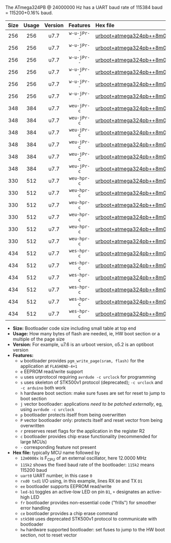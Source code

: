 The ATmega324PB @ 24000000 Hz has a UART baud rate of 115384 baud = 115200+0.16% baud.

|Size|Usage|Version|Features|Hex file|
|:-:|:-:|:-:|:-:|:--|
|256|256|u7.7|`w-u-jPr--`|[urboot+atmega324pb++8m0000x+++38k4_uart0_rxd0_txd1_led+b0_fr.hex](https://raw.githubusercontent.com/stefanrueger/urboot.hex/main/cores/mightycore/atmega324pb/external_oscillator/fcpu++8m0000_Hz/br+++38k4_bps/urboot+atmega324pb++8m0000x+++38k4_uart0_rxd0_txd1_led+b0_fr.hex)|
|256|256|u7.7|`w-u-jPr--`|[urboot+atmega324pb++8m0000x+++38k4_uart0_rxd0_txd1_led+b7_fr.hex](https://raw.githubusercontent.com/stefanrueger/urboot.hex/main/cores/mightycore/atmega324pb/external_oscillator/fcpu++8m0000_Hz/br+++38k4_bps/urboot+atmega324pb++8m0000x+++38k4_uart0_rxd0_txd1_led+b7_fr.hex)|
|256|256|u7.7|`w-u-jPr--`|[urboot+atmega324pb++8m0000x+++38k4_uart1_rxd2_txd3_led+b0_fr.hex](https://raw.githubusercontent.com/stefanrueger/urboot.hex/main/cores/mightycore/atmega324pb/external_oscillator/fcpu++8m0000_Hz/br+++38k4_bps/urboot+atmega324pb++8m0000x+++38k4_uart1_rxd2_txd3_led+b0_fr.hex)|
|256|256|u7.7|`w-u-jPr--`|[urboot+atmega324pb++8m0000x+++38k4_uart1_rxd2_txd3_led+b7_fr.hex](https://raw.githubusercontent.com/stefanrueger/urboot.hex/main/cores/mightycore/atmega324pb/external_oscillator/fcpu++8m0000_Hz/br+++38k4_bps/urboot+atmega324pb++8m0000x+++38k4_uart1_rxd2_txd3_led+b7_fr.hex)|
|256|256|u7.7|`w-u-jPr--`|[urboot+atmega324pb++8m0000x+++38k4_uart2_rxe2_txe3_led+b0_fr.hex](https://raw.githubusercontent.com/stefanrueger/urboot.hex/main/cores/mightycore/atmega324pb/external_oscillator/fcpu++8m0000_Hz/br+++38k4_bps/urboot+atmega324pb++8m0000x+++38k4_uart2_rxe2_txe3_led+b0_fr.hex)|
|256|256|u7.7|`w-u-jPr--`|[urboot+atmega324pb++8m0000x+++38k4_uart2_rxe2_txe3_led+b7_fr.hex](https://raw.githubusercontent.com/stefanrueger/urboot.hex/main/cores/mightycore/atmega324pb/external_oscillator/fcpu++8m0000_Hz/br+++38k4_bps/urboot+atmega324pb++8m0000x+++38k4_uart2_rxe2_txe3_led+b7_fr.hex)|
|348|384|u7.7|`weu-jPr-c`|[urboot+atmega324pb++8m0000x+++38k4_uart0_rxd0_txd1_ee_led+b0_fr_ce.hex](https://raw.githubusercontent.com/stefanrueger/urboot.hex/main/cores/mightycore/atmega324pb/external_oscillator/fcpu++8m0000_Hz/br+++38k4_bps/urboot+atmega324pb++8m0000x+++38k4_uart0_rxd0_txd1_ee_led+b0_fr_ce.hex)|
|348|384|u7.7|`weu-jPr-c`|[urboot+atmega324pb++8m0000x+++38k4_uart0_rxd0_txd1_ee_led+b7_fr_ce.hex](https://raw.githubusercontent.com/stefanrueger/urboot.hex/main/cores/mightycore/atmega324pb/external_oscillator/fcpu++8m0000_Hz/br+++38k4_bps/urboot+atmega324pb++8m0000x+++38k4_uart0_rxd0_txd1_ee_led+b7_fr_ce.hex)|
|348|384|u7.7|`weu-jPr-c`|[urboot+atmega324pb++8m0000x+++38k4_uart1_rxd2_txd3_ee_led+b0_fr_ce.hex](https://raw.githubusercontent.com/stefanrueger/urboot.hex/main/cores/mightycore/atmega324pb/external_oscillator/fcpu++8m0000_Hz/br+++38k4_bps/urboot+atmega324pb++8m0000x+++38k4_uart1_rxd2_txd3_ee_led+b0_fr_ce.hex)|
|348|384|u7.7|`weu-jPr-c`|[urboot+atmega324pb++8m0000x+++38k4_uart1_rxd2_txd3_ee_led+b7_fr_ce.hex](https://raw.githubusercontent.com/stefanrueger/urboot.hex/main/cores/mightycore/atmega324pb/external_oscillator/fcpu++8m0000_Hz/br+++38k4_bps/urboot+atmega324pb++8m0000x+++38k4_uart1_rxd2_txd3_ee_led+b7_fr_ce.hex)|
|348|384|u7.7|`weu-jPr-c`|[urboot+atmega324pb++8m0000x+++38k4_uart2_rxe2_txe3_ee_led+b0_fr_ce.hex](https://raw.githubusercontent.com/stefanrueger/urboot.hex/main/cores/mightycore/atmega324pb/external_oscillator/fcpu++8m0000_Hz/br+++38k4_bps/urboot+atmega324pb++8m0000x+++38k4_uart2_rxe2_txe3_ee_led+b0_fr_ce.hex)|
|348|384|u7.7|`weu-jPr-c`|[urboot+atmega324pb++8m0000x+++38k4_uart2_rxe2_txe3_ee_led+b7_fr_ce.hex](https://raw.githubusercontent.com/stefanrueger/urboot.hex/main/cores/mightycore/atmega324pb/external_oscillator/fcpu++8m0000_Hz/br+++38k4_bps/urboot+atmega324pb++8m0000x+++38k4_uart2_rxe2_txe3_ee_led+b7_fr_ce.hex)|
|330|512|u7.7|`weu-hpr-c`|[urboot+atmega324pb++8m0000x+++38k4_uart0_rxd0_txd1_ee_led+b0_fr_ce_hw.hex](https://raw.githubusercontent.com/stefanrueger/urboot.hex/main/cores/mightycore/atmega324pb/external_oscillator/fcpu++8m0000_Hz/br+++38k4_bps/urboot+atmega324pb++8m0000x+++38k4_uart0_rxd0_txd1_ee_led+b0_fr_ce_hw.hex)|
|330|512|u7.7|`weu-hpr-c`|[urboot+atmega324pb++8m0000x+++38k4_uart0_rxd0_txd1_ee_led+b7_fr_ce_hw.hex](https://raw.githubusercontent.com/stefanrueger/urboot.hex/main/cores/mightycore/atmega324pb/external_oscillator/fcpu++8m0000_Hz/br+++38k4_bps/urboot+atmega324pb++8m0000x+++38k4_uart0_rxd0_txd1_ee_led+b7_fr_ce_hw.hex)|
|330|512|u7.7|`weu-hpr-c`|[urboot+atmega324pb++8m0000x+++38k4_uart1_rxd2_txd3_ee_led+b0_fr_ce_hw.hex](https://raw.githubusercontent.com/stefanrueger/urboot.hex/main/cores/mightycore/atmega324pb/external_oscillator/fcpu++8m0000_Hz/br+++38k4_bps/urboot+atmega324pb++8m0000x+++38k4_uart1_rxd2_txd3_ee_led+b0_fr_ce_hw.hex)|
|330|512|u7.7|`weu-hpr-c`|[urboot+atmega324pb++8m0000x+++38k4_uart1_rxd2_txd3_ee_led+b7_fr_ce_hw.hex](https://raw.githubusercontent.com/stefanrueger/urboot.hex/main/cores/mightycore/atmega324pb/external_oscillator/fcpu++8m0000_Hz/br+++38k4_bps/urboot+atmega324pb++8m0000x+++38k4_uart1_rxd2_txd3_ee_led+b7_fr_ce_hw.hex)|
|330|512|u7.7|`weu-hpr-c`|[urboot+atmega324pb++8m0000x+++38k4_uart2_rxe2_txe3_ee_led+b0_fr_ce_hw.hex](https://raw.githubusercontent.com/stefanrueger/urboot.hex/main/cores/mightycore/atmega324pb/external_oscillator/fcpu++8m0000_Hz/br+++38k4_bps/urboot+atmega324pb++8m0000x+++38k4_uart2_rxe2_txe3_ee_led+b0_fr_ce_hw.hex)|
|330|512|u7.7|`weu-hpr-c`|[urboot+atmega324pb++8m0000x+++38k4_uart2_rxe2_txe3_ee_led+b7_fr_ce_hw.hex](https://raw.githubusercontent.com/stefanrueger/urboot.hex/main/cores/mightycore/atmega324pb/external_oscillator/fcpu++8m0000_Hz/br+++38k4_bps/urboot+atmega324pb++8m0000x+++38k4_uart2_rxe2_txe3_ee_led+b7_fr_ce_hw.hex)|
|434|512|u7.7|`wes-hpr-c`|[urboot+atmega324pb++8m0000x+++38k4_uart0_rxd0_txd1_ee_led+b0_fr_ce_stk500_hw.hex](https://raw.githubusercontent.com/stefanrueger/urboot.hex/main/cores/mightycore/atmega324pb/external_oscillator/fcpu++8m0000_Hz/br+++38k4_bps/urboot+atmega324pb++8m0000x+++38k4_uart0_rxd0_txd1_ee_led+b0_fr_ce_stk500_hw.hex)|
|434|512|u7.7|`wes-hpr-c`|[urboot+atmega324pb++8m0000x+++38k4_uart0_rxd0_txd1_ee_led+b7_fr_ce_stk500_hw.hex](https://raw.githubusercontent.com/stefanrueger/urboot.hex/main/cores/mightycore/atmega324pb/external_oscillator/fcpu++8m0000_Hz/br+++38k4_bps/urboot+atmega324pb++8m0000x+++38k4_uart0_rxd0_txd1_ee_led+b7_fr_ce_stk500_hw.hex)|
|434|512|u7.7|`wes-hpr-c`|[urboot+atmega324pb++8m0000x+++38k4_uart1_rxd2_txd3_ee_led+b0_fr_ce_stk500_hw.hex](https://raw.githubusercontent.com/stefanrueger/urboot.hex/main/cores/mightycore/atmega324pb/external_oscillator/fcpu++8m0000_Hz/br+++38k4_bps/urboot+atmega324pb++8m0000x+++38k4_uart1_rxd2_txd3_ee_led+b0_fr_ce_stk500_hw.hex)|
|434|512|u7.7|`wes-hpr-c`|[urboot+atmega324pb++8m0000x+++38k4_uart1_rxd2_txd3_ee_led+b7_fr_ce_stk500_hw.hex](https://raw.githubusercontent.com/stefanrueger/urboot.hex/main/cores/mightycore/atmega324pb/external_oscillator/fcpu++8m0000_Hz/br+++38k4_bps/urboot+atmega324pb++8m0000x+++38k4_uart1_rxd2_txd3_ee_led+b7_fr_ce_stk500_hw.hex)|
|434|512|u7.7|`wes-hpr-c`|[urboot+atmega324pb++8m0000x+++38k4_uart2_rxe2_txe3_ee_led+b0_fr_ce_stk500_hw.hex](https://raw.githubusercontent.com/stefanrueger/urboot.hex/main/cores/mightycore/atmega324pb/external_oscillator/fcpu++8m0000_Hz/br+++38k4_bps/urboot+atmega324pb++8m0000x+++38k4_uart2_rxe2_txe3_ee_led+b0_fr_ce_stk500_hw.hex)|
|434|512|u7.7|`wes-hpr-c`|[urboot+atmega324pb++8m0000x+++38k4_uart2_rxe2_txe3_ee_led+b7_fr_ce_stk500_hw.hex](https://raw.githubusercontent.com/stefanrueger/urboot.hex/main/cores/mightycore/atmega324pb/external_oscillator/fcpu++8m0000_Hz/br+++38k4_bps/urboot+atmega324pb++8m0000x+++38k4_uart2_rxe2_txe3_ee_led+b7_fr_ce_stk500_hw.hex)|

- **Size:** Bootloader code size including small table at top end
- **Usage:** How many bytes of flash are needed, ie, HW boot section or a multiple of the page size
- **Version:** For example, u7.6 is an urboot version, o5.2 is an optiboot version
- **Features:**
  + `w` bootloader provides `pgm_write_page(sram, flash)` for the application at `FLASHEND-4+1`
  + `e` EEPROM read/write support
  + `u` uses urprotocol requiring `avrdude -c urclock` for programming
  + `s` uses skeleton of STK500v1 protocol (deprecated); `-c urclock` and `-c arduino` both work
  + `h` hardware boot section: make sure fuses are set for reset to jump to boot section
  + `j` vector bootloader: applications *need to be patched externally*, eg, using `avrdude -c urclock`
  + `p` bootloader protects itself from being overwritten
  + `P` vector bootloader only: protects itself and reset vector from being overwritten
  + `r` preserves reset flags for the application in the register R2
  + `c` bootloader provides chip erase functionality (recommended for large MCUs)
  + `-` corresponding feature not present
- **Hex file:** typically MCU name followed by
  + `12m0000x` is F<sub>CPU</sub> of an external oscillator, here 12.0000 MHz
  + `115k2` shows the fixed baud rate of the bootloader: `115k2` means 115200 baud
  + `uart0` UART number, in this case `0`
  + `rxd0 txd1` I/O using, in this example, lines RX `D0` and TX `D1`
  + `ee` bootloader supports EEPROM read/write
  + `led-b1` toggles an active-low LED on pin `B1`, `+` designates an active-high LED
  + `fr` bootloader provides non-essential code ("frills") for smoother error handling
  + `ce` bootloader provides a chip erase command
  + `stk500` uses deprecated STK500v1 protocol to communicate with bootloader
  + `hw` hardware supported bootloader: set fuses to jump to the HW boot section, not to reset vector

